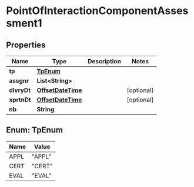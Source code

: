 

# PointOfInteractionComponentAssessment1

## Properties

Name | Type | Description | Notes
------------ | ------------- | ------------- | -------------
**tp** | [**TpEnum**](#TpEnum) |  | 
**assgnr** | **List&lt;String&gt;** |  | 
**dlvryDt** | [**OffsetDateTime**](OffsetDateTime.md) |  |  [optional]
**xprtnDt** | [**OffsetDateTime**](OffsetDateTime.md) |  |  [optional]
**nb** | **String** |  | 



## Enum: TpEnum

Name | Value
---- | -----
APPL | &quot;APPL&quot;
CERT | &quot;CERT&quot;
EVAL | &quot;EVAL&quot;



